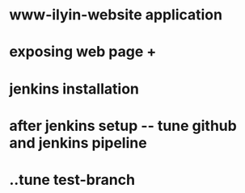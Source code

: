 # www-ilyin-website application
# exposing web page +
# jenkins installation
# after jenkins setup -- tune github and jenkins pipeline
# ..tune test-branch
